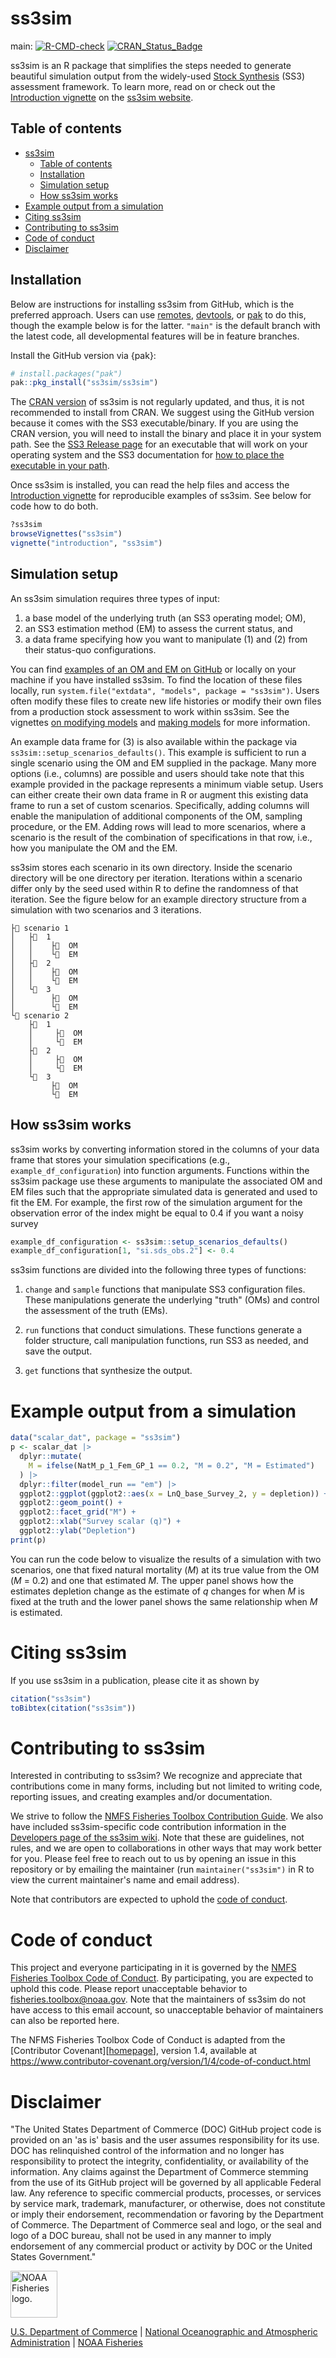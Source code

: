 # ss3sim

main: [![R-CMD-check](https://github.com/ss3sim/ss3sim/workflows/R-CMD-check/badge.svg)](https://github.com/ss3sim/ss3sim/actions?query=workflow%3AR-CMD-check) [![CRAN\_Status\_Badge](http://www.r-pkg.org/badges/version/ss3sim)](https://cran.r-project.org/package=ss3sim)

ss3sim is an R package that simplifies the steps needed to generate beautiful
simulation output from the widely-used [Stock
Synthesis](https://nmfs-ost.github.io/ss3-doc/) (SS3) assessment framework. To
learn more, read on or check out the [Introduction
vignette](https://ss3sim.github.io/ss3sim/articles/introduction.html) on the
[ss3sim website](https://ss3sim.github.io/ss3sim/).

## Table of contents

- [ss3sim](#ss3sim)
  - [Table of contents](#table-of-contents)
  - [Installation](#installation)
  - [Simulation setup](#simulation-setup)
  - [How ss3sim works](#how-ss3sim-works)
- [Example output from a simulation](#example-output-from-a-simulation)
- [Citing ss3sim](#citing-ss3sim)
- [Contributing to ss3sim](#contributing-to-ss3sim)
- [Code of conduct](#code-of-conduct)
- [Disclaimer](#disclaimer)

## Installation

Below are instructions for installing ss3sim from GitHub, which is the
preferred approach. Users can use
[remotes](https://github.com/r-lib/remotes),
[devtools](https://github.com/r-lib/devtools), or
[pak](https://github.com/r-lib/pak)
to do this, though the example below is for the latter. `"main"` is the default
branch with the latest code, all developmental features will be in feature
branches.

Install the GitHub version via {pak}:
``` r
# install.packages("pak")
pak::pkg_install("ss3sim/ss3sim")
```

The [CRAN version](https://cran.r-project.org/package=ss3sim) of ss3sim is not
regularly updated, and thus, it is not recommended to install from CRAN. We
suggest using the GitHub version because it comes with the SS3
executable/binary. If you are using the CRAN version, you will need to install
the binary and place it in your system path. See the [SS3 Release
page](https://github.com/nmfs-ost/ss3-source-code/releases) for an executable
that will work on your operating system and the SS3 documentation for [how to
place the executable in your
path](https://nmfs-ost.github.io/ss3-doc/SS330_User_Manual_release.html#putting-stock-synthesis-in-your-path).

Once ss3sim is installed, you can read the help files and access the
[Introduction
vignette](https://ss3sim.github.io/ss3sim/articles/introduction.html)
for reproducible examples of ss3sim. See below for code how to do both.

``` r
?ss3sim
browseVignettes("ss3sim")
vignette("introduction", "ss3sim")
```

## Simulation setup

An ss3sim simulation requires three types of input:

1. a base model of the underlying truth (an SS3 operating model; OM),
1. an SS3 estimation method (EM) to assess the current status, and
1. a data frame specifying how you want to manipulate (1) and (2) from their
   status-quo configurations.

You can find [examples of an OM and EM on
GitHub](https://github.com/ss3sim/ss3sim/tree/master/inst/extdata/models) or
locally on your machine if you have installed ss3sim. To find the location of
these files locally, run `system.file("extdata", "models", package =
"ss3sim")`. Users often modify these files to create new life histories or
modify their own files from a production stock assessment to work within
ss3sim. See the vignettes [on modifying
models](https://ss3sim.github.io/ss3sim/articles/modifying-models.html) and
[making models](https://ss3sim.github.io/ss3sim/articles/making-models.html)
for more information.

An example data frame for (3) is also available within the package via
`ss3sim::setup_scenarios_defaults()`. This example is sufficient to run a
single scenario using the OM and EM supplied in the package. Many more options
(i.e., columns) are possible and users should take note that this example
provided in the package represents a minimum viable setup. Users can either
create their own data frame in R or augment this existing data frame to run a
set of custom scenarios. Specifically, adding columns will enable the
manipulation of additional components of the OM, sampling procedure, or the EM.
Adding rows will lead to more scenarios, where a scenario is the result of the
combination of specifications in that row, i.e., how you manipulate the OM and
the EM.

ss3sim stores each scenario in its own directory. Inside the scenario directory
will be one directory per iteration. Iterations within a scenario differ only
by the seed used within R to define the randomness of that iteration. See the
figure below for an example directory structure from a simulation with two
scenarios and 3 iterations.

```
├📁 scenario 1
│   ├📁  1
│   │    ├📁  OM
│   │    └📁  EM
│   ├📁  2
│   │    ├📁  OM
│   │    └📁  EM
│   └📁  3
│        ├📁  OM
│        └📁  EM
└📁 scenario 2
    ├📁  1
    │     ├📁  OM
    │     └📁  EM
    ├📁  2
    │     ├📁  OM
    │     └📁  EM
    └📁  3
         ├📁  OM
         └📁  EM
```

## How ss3sim works

ss3sim works by converting information stored in the columns of your data frame
that stores your simulation specifications (e.g., `example_df_configuration`)
into function arguments. Functions within the ss3sim package use these
arguments to manipulate the associated OM and EM files such that the
appropriate simulated data is generated and used to fit the EM. For example,
the first row of the simulation argument for the observation error of the index
might be equal to 0.4 if you want a noisy survey
``` r
example_df_configuration <- ss3sim::setup_scenarios_defaults()
example_df_configuration[1, "si.sds_obs.2"] <- 0.4
```

ss3sim functions are divided into the following three types of functions:

1.  `change` and `sample` functions that manipulate SS3 configuration files.
    These manipulations generate the underlying "truth" (OMs) and control the
    assessment of the truth (EMs).

2.  `run` functions that conduct simulations. These functions generate a folder
    structure, call manipulation functions, run SS3 as needed, and save the
    output.

3.  `get` functions that synthesize the output.

# Example output from a simulation

```r
data("scalar_dat", package = "ss3sim")
p <- scalar_dat |>
  dplyr::mutate(
    M = ifelse(NatM_p_1_Fem_GP_1 == 0.2, "M = 0.2", "M = Estimated")
  ) |>
  dplyr::filter(model_run == "em") |>
  ggplot2::ggplot(ggplot2::aes(x = LnQ_base_Survey_2, y = depletion)) +
  ggplot2::geom_point() +
  ggplot2::facet_grid("M") +
  ggplot2::xlab("Survey scalar (q)") +
  ggplot2::ylab("Depletion")
print(p)
```

You can run the code below to visualize the results of a simulation with two
scenarios, one that fixed natural mortality (*M*) at its true value from the OM
(*M* = 0.2) and one that estimated *M*. The upper panel shows how the estimates
depletion change as the estimate of *q* changes for when *M* is fixed at the
truth and the lower panel shows the same relationship when *M* is estimated.

# Citing ss3sim

If you use ss3sim in a publication, please cite it as shown by

``` r
citation("ss3sim")
toBibtex(citation("ss3sim"))
```

# Contributing to ss3sim

Interested in contributing to ss3sim? We recognize and appreciate that
contributions come in many forms, including but not limited to writing code,
reporting issues, and creating examples and/or documentation.

We strive to follow the [NMFS Fisheries Toolbox Contribution
Guide](https://github.com/nmfs-fish-tools/Resources/blob/master/CONTRIBUTING.md).
We also have included ss3sim-specific code contribution information in the
[Developers page of the ss3sim
wiki](https://github.com/ss3sim/ss3sim/wiki/developers). Note that these are
guidelines, not rules, and we are open to collaborations in other ways that may
work better for you. Please feel free to reach out to us by opening an issue in
this repository or by emailing the maintainer (run `maintainer("ss3sim")` in R
to view the current maintainer's name and email address).

Note that contributors are expected to uphold the [code of conduct](#code-of-conduct).

# Code of conduct

This project and everyone participating in it is governed by the [NMFS
Fisheries Toolbox Code of
Conduct](https://github.com/nmfs-fish-tools/Resources/blob/master/CODE_OF_CONDUCT.md).
By participating, you are expected to uphold this code. Please report
unacceptable behavior to
[fisheries.toolbox@noaa.gov](mailto:fisheries.toolbox@noaa.gov). Note that the
maintainers of ss3sim do not have access to this email account, so unacceptable
behavior of maintainers can also be reported here.

The NFMS Fisheries Toolbox Code of Conduct is adapted from the [Contributor
Covenant][[homepage](https://www.contributor-covenant.org)], version 1.4,
available at
https://www.contributor-covenant.org/version/1/4/code-of-conduct.html

# Disclaimer

"The United States Department of Commerce (DOC) GitHub project code is provided
on an 'as is' basis and the user assumes responsibility for its use. DOC has
relinquished control of the information and no longer has responsibility to
protect the integrity, confidentiality, or availability of the information. Any
claims against the Department of Commerce stemming from the use of its GitHub
project will be governed by all applicable Federal law. Any reference to
specific commercial products, processes, or services by service mark,
trademark, manufacturer, or otherwise, does not constitute or imply their
endorsement, recommendation or favoring by the Department of Commerce. The
Department of Commerce seal and logo, or the seal and logo of a DOC bureau,
shall not be used in any manner to imply endorsement of any commercial product
or activity by DOC or the United States Government."

<img src="https://raw.githubusercontent.com/nmfs-general-modeling-tools/nmfspalette/main/man/figures/noaa-fisheries-rgb-2line-horizontal-small.png" height="75" alt="NOAA Fisheries logo.">

[U.S. Department of Commerce](https://www.commerce.gov/) | [National Oceanographic and Atmospheric Administration](https://www.noaa.gov) | [NOAA Fisheries](https://www.fisheries.noaa.gov/)
